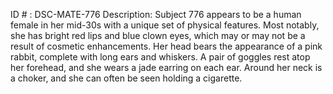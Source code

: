 ID # : DSC-MATE-776
Description: Subject 776 appears to be a human female in her mid-30s with a unique set of physical features. Most notably, she has bright red lips and blue clown eyes, which may or may not be a result of cosmetic enhancements. Her head bears the appearance of a pink rabbit, complete with long ears and whiskers. A pair of goggles rest atop her forehead, and she wears a jade earring on each ear. Around her neck is a choker, and she can often be seen holding a cigarette.